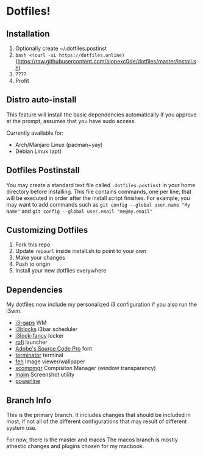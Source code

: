 # Dotfiles!

## Installation

1. Optionally create ~/.dotfiles.postinst
2. `bash <(curl -sL https://dotfiles.online)` (https://raw.githubusercontent.com/alopexc0de/dotfiles/master/install.sh)
3. ????
4. Profit

## Distro auto-install
This feature will install the basic dependencies automatically if you approve at the prompt, assumes that you have sudo access.

Currently available for:
- Arch/Manjaro Linux (pacman+yay)
- Debian Linux (apt)

## Dotfiles Postinstall
You may create a standard text file called `.dotfiles.postinst` in your home directory before installing.
This file contains commands, one per line, that will be executed in order after the install script finishes.
For example, you may want to add commands such as `git config --global user.name "My Name"` and `git config --global user.email "me@my.email"`

## Customizing Dotfiles
1. Fork this repo
2. Update `repourl` inside install.sh to point to your own
3. Make your changes
4. Push to origin
5. Install your new dotfiles everywhere

## Dependencies
My dotfiles now include my personalized i3 configuration if you also run the i3wm.

* [i3-gaps](https://github.com/Airblader/i3) WM
* [i3blocks](https://github.com/vivien/i3blocks) i3bar scheduler
* [i3lock-fancy](https://github.com/meskarune/i3lock-fancy) locker
* [rofi](https://github.com/DaveDavenport/rofi) launcher
* [Adobe's Source Code Pro](https://github.com/adobe-fonts/source-code-pro) font
* [terminator](https://wiki.archlinux.org/index.php/Terminator) terminal
* [feh](https://feh.finalrewind.org/) Image viewer/wallpaper
* [xcompmgr](https://wiki.archlinux.org/index.php/Xcompmgr) Compisiton Manager (window transparency)
* [maim](https://github.com/naelstrof/maim) Screenshot utility
* [powerline](https://wiki.archlinux.org/index.php/Powerline)

## Branch Info

This is the primary branch.
It includes changes that should be included in most, if not
all of the different configurations that may result of different 
system use. 

For now, there is the master and macos
The macos branch is mostly athestic changes and plugins chosen
for my macbook. 
